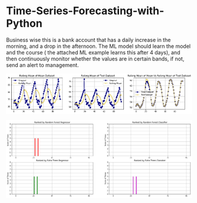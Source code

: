 # Time-Series-Forecasting-with-Python
Business wise this is a bank account that has a daily increase in the morning, and a drop in the afternoon. The ML model should learn the model and the course ( the attached ML example learns this after 4 days), and then continuously monitor whether the values are in certain bands, if not, send an alert to management.

![Alt text](https://github.com/saman-nia/Time-Series-Forecasting-with-Python/blob/master/Visualizations/Means%20of%20the%20Data.png?raw=true "Title")

![Alt text](https://github.com/saman-nia/Time-Series-Forecasting-with-Python/blob/master/Visualizations/Notifications.png?raw=true "Title")

